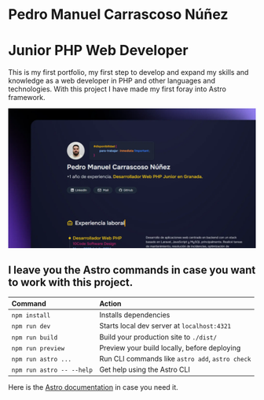 # Pedro Manuel Carrascoso Núñez
# Junior PHP Web Developer

This is my first portfolio, my first step to develop and expand my skills and knowledge as a web developer in PHP and other languages and technologies. With this project I have made my first foray into Astro framework.

![Portfolio capture](./public/images/projects/astro_project.webp)

## I leave you the Astro commands in case you want to work with this project.

| Command                   | Action                                           |
| :------------------------ | :----------------------------------------------- |
| `npm install`             | Installs dependencies                            |
| `npm run dev`             | Starts local dev server at `localhost:4321`      |
| `npm run build`           | Build your production site to `./dist/`          |
| `npm run preview`         | Preview your build locally, before deploying     |
| `npm run astro ...`       | Run CLI commands like `astro add`, `astro check` |
| `npm run astro -- --help` | Get help using the Astro CLI                     |

Here is the [Astro documentation](https://docs.astro.build) in case you need it.

